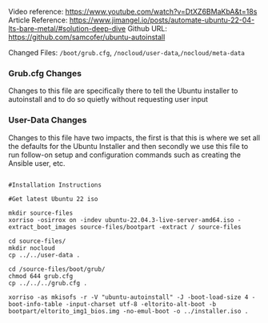 
Video reference: https://www.youtube.com/watch?v=DtXZ6BMaKbA&t=18s
Article Reference: https://www.jimangel.io/posts/automate-ubuntu-22-04-lts-bare-metal/#solution-deep-dive
Github URL: https://github.com/samcofer/ubuntu-autoinstall

Changed Files: `/boot/grub.cfg`, `/nocloud/user-data`,`/nocloud/meta-data`

### Grub.cfg Changes

Changes to this file are specifically there to tell the Ubuntu installer to autoinstall and to do so quietly without requesting user input

### User-Data Changes

Changes to this file have two impacts, the first is that this is where we set all the defaults for the Ubuntu Installer and then secondly we use this file to run follow-on setup and configuration commands such as creating the Ansible user, etc. 

```

#Installation Instructions

#Get latest Ubuntu 22 iso

mkdir source-files
xorriso -osirrox on -indev ubuntu-22.04.3-live-server-amd64.iso -extract_boot_images source-files/bootpart -extract / source-files

cd source-files/
mkdir nocloud
cp ../../user-data .

cd /source-files/boot/grub/
chmod 644 grub.cfg
cp ../../../grub.cfg .

xorriso -as mkisofs -r -V "ubuntu-autoinstall" -J -boot-load-size 4 -boot-info-table -input-charset utf-8 -eltorito-alt-boot -b bootpart/eltorito_img1_bios.img -no-emul-boot -o ../installer.iso .




```
